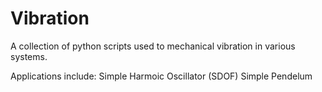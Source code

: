 # Vibration
A collection of python scripts used to mechanical vibration in various systems. 

Applications include:
Simple Harmoic Oscillator (SDOF)
Simple Pendelum
